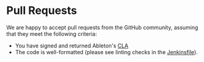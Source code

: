 Pull Requests
=============

We are happy to accept pull requests from the GitHub community, assuming that they meet
the following criteria:

 - You have signed and returned Ableton's [CLA][cla]
 - The code is well-formatted (please see linting checks in the [Jenkinsfile][jenkinsfile]).
 
 [cla]: http://ableton.github.io/cla/
 [jenkinsfile]: https://github.com/AbletonDevTools/groovylint/blob/master/Jenkinsfile
